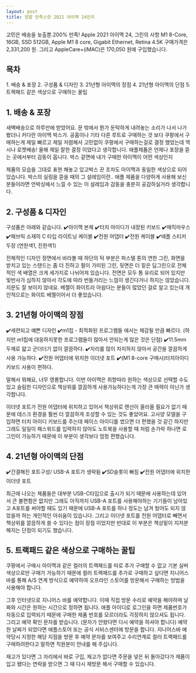 ```yaml
---
layout: post
title: 정말 만족스런 2021 아이맥 24인치
---
```


고민은 배송을 늦출뿐.200% 만족!
Apple 2021 아이맥 24, 그린의 사항 M1 8-Core, 16GB, SSD 512GB, Apple M1 8 core, Gigabit Ethernet, Retina 4.5K
구매가격은 2,331,200 원. 그리고 AppleCare+(iMAC)은 170,050 원에 구입했습니다.


<h2>목차</h2>
1. 배송 & 포장
2. 구성품 & 디자인
3. 21년형 아이맥의 장점
4. 21년형 아이맥의 단점
5. 트랙패드 같은 색상으로 구매하는 꿀팁


<h2>1. 배송 & 포장</h2>
새벽배송으로 하루만에 받았어요. 문 밖에서 뭔가 둔탁하게 내려놓는 소리가 나서 나가봤더니 커다란 아이맥 박스가.
공홈이나 기타 다른 루트로 구매하는 것 보다 쿠팡에서 구매하는게 제일 빠르고 제일 저렴해서
고민없이 쿠팡에서 구매하는걸로 결정 했었는데 역시나 로켓배송! 올해 제일 잘한 결정 이었다고 생각합니다.
애플제품은 언제나 포장을 뜯는 곳에서부터 감동이 옵니다.
박스 겉면에 내가 구매한 아이맥이 어떤 색상인지

제품의 모습을 그대로 표현 해놓고 있고박스 끈 조차도 아이맥과 동일한 색상으로 되어 있습니다.
박스의 실링을 뜯을 때의 그 설레임이란..
애플 제품을 다양하게 사용해 보신 분들이라면 언박싱에서 느낄 수 있는 이 설레임과 감동을 충분히 공감하실거라 생각합니다.



<h2>2. 구성품 & 디자인</h2>
구성품은 아래와 같습니다.
✔️아이맥 본체
✔️터치 아이디가 내장된 키보드
✔️매직마우스
✔️패브릭 소재의 C 타입 라이트닝 케이블
✔️전원 어댑터
✔️전원 케이블
✔️애플 스티커 두장 (연한색1, 진한색1)

전체적인 디자인
정면에서 바라볼 때 하단의 턱 부분은 파스텔 톤의 연한 그린, 화면을 받치고 있는 스탠드는 좀 더 진하고 펄이 가미된 그린, 뒷면은 더 짙은 딥그린으로 전체적인 색 배열은 크게 세가지로 나뉘어져 있습니다.
전면은 모두 통 유리로 되어 있지만 빛반사가 심하지 않아서 각도에 따라 번들거리는 느낌이 생긴다거나 하지는 않았습니다.
지문도 잘 보이지 않네요.
베젤이 화이트라 아쉽다는 분들이 많았던 걸로 알고 있는데 개인적으로는 화이트 베젤이어서 더 좋았습니다.



<h2>3. 21년형 아이맥의 장점</h2>
✔️세련되고 예쁜 디자인
✔️m1칩 - 최적화된 프로그램들 에서는 체감될 만큼 빠르다.
(하지만 m1칩에 대응하지못한 프로그램들이 많아서 안되는게 많은 것은 단점)
✔️11.5mm 두께로 얇고 군더더기 없이 깔끔하다.
✔️자리를 많이 차지하지 않아서 공간을 깔끔하게 사용 가능하다.
✔️전원 어댑터에 위치한 이더넷 포트
✔️(M1 8-core 구매시)터치아이디 키보드 사용이 편하다.

말해서 뭐해요, 너무 영롱합니다.
이번 아이맥은 취향따라 원하는 색상으로 선택할 수도 있고 슬림한 디자인으로 책상위를 깔끔하게 사용가능하다는게 가장 큰 매력이 아닌가 생각합니다.

이더넷 포트가 전원 어댑터에 위치하고 있어서 책상위로 랜선이 올라올 필요가 없기 때문에 데스크 환경을 훨씬 더 깔끔하게 조성할 수 있는 것도 좋았어요.
고사양 모델을 구입하면 터치 아이디 키보드를 주는데 페이스 아이디를 썼으면 더 편했을 것 같긴 하지만 그래도 일일이 패스워드를 입력하지 않아도 노트북을 사용할 때 처럼 손가락 하나면 로그인이 가능하기 때문에 이 부분이 생각보다 엄청 편했습니다.



<h2>4. 21년형 아이맥의 단점</h2>
✔️간결해진 포트구성/ USB-A 포트가 생략됨
✔️SD슬롯이 빠짐
✔️전원 어댑터에 위치한 이더넷 포트

최근에 나오는 제품들은 대부분 USB-C타입으로 출시가 되기 때문에 사용하는데 있어서 큰 불편함은 없지만 그래도 아직까지 USB-A 포트를 사용해야하는 기기들이 남아있고 A포트를 써야할 때도 있기 때문에 USB-A 포트를 하나 정도는 남겨 뒀어도 되지 않았을까 하는 개인적인 아쉬움이 있습니다.
그리고 이더넷 포트를 전원 어뎁터로 빼면서 책상위를 깔끔하게 쓸 수 있다는 점이 장점 이었지만 반대로 이 부분은 책상밑이 지저분해지는 단점이 되기도 했습니다.



<h2>5. 트랙패드 같은 색상으로 구매하는 꿀팁</h2>
쿠팡에서 구매시 아이맥과 같은 컬러의 트랙패드를 따로 추가 구매할 수 없고 기본 실버 색상으로만 구매가 가능하기 때문에 컬러 트랙패드를 추가로 구매하고 싶다면 지니어스바를 통해 A/S 연계 방식으로 예약하여 오프라인 스토어를 방문해서 구매하는 방법을 사용해야 합니다.

그후 인터넷으로 지니어스 바를 예약합니다.
이때 직접 방문 수리로 예약을 해야하며 날짜와 시간은 원하는 시간으로 정하면 됩니다.
애플 아이디로 로그인을 하면 제품번호가 자동으로 입력되기 때문에 구매한 제품 번호를 모르더라도 걱정하지 않으셔도 됩니다.
그리고 예약 확인 문자를 받습니다. (문자가 안왔다면 다시 예약을 하셔야 합니다)
예약한 날짜가 되었다면 애플스토어 또는 공식 서비스센터에 방문을 합니다.
지니어스바 예약당시 지정한 해당 지점을 방문 후 예약 문자를 보여주고 수리연계로 컬러 트랙패드를 구매하려한다고 말하면 직원분이 안내를 해 주십니다.

재고가 있다면 그 자리에서 바로 구입, 재고가 없다면 주문을 넣은 뒤 돌아갔다가 제품이 입고 됐다는 연락을 받으면
그 때 다시 재방문 해서 구매할 수 있습니다.